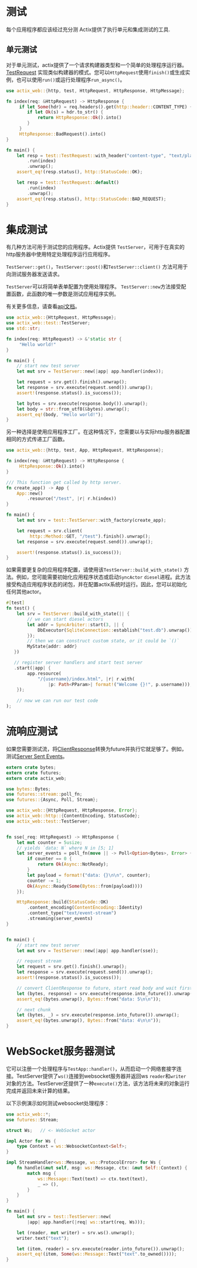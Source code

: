 # 测试
每个应用程序都应该经过充分测 Actix提供了执行单元和集成测试的工具.

## 单元测试

对于单元测试，actix提供了一个请求构建器类型和一个简单的处理程序运行器。 [TestRequest](https://actix.rs/actix-web/actix_web/test/struct.TestRequest.html) 实现类似构建器的模式。您可以`HttpRequest`使用`finish()`或生成实例，也可以使用`run()`或运行处理程序`run_async()`。

```rust
use actix_web::{http, test, HttpRequest, HttpResponse, HttpMessage};

fn index(req: &HttpRequest) -> HttpResponse {
     if let Some(hdr) = req.headers().get(http::header::CONTENT_TYPE) {
        if let Ok(s) = hdr.to_str() {
            return HttpResponse::Ok().into()
        }
     }
     HttpResponse::BadRequest().into()
}

fn main() {
    let resp = test::TestRequest::with_header("content-type", "text/plain")
        .run(index)
        .unwrap();
    assert_eq!(resp.status(), http::StatusCode::OK);

    let resp = test::TestRequest::default()
        .run(index)
        .unwrap();
    assert_eq!(resp.status(), http::StatusCode::BAD_REQUEST);
}
```

# 集成测试

有几种方法可用于测试您的应用程序。Actix提供 `TestServer`，可用于在真实的http服务器中使用特定处理程序运行应用程序。

`TestServer::get()`，`TestServer::post()`和`TestServer::client()` 方法可用于向测试服务器发送请求。

`TestServer`可以将简单表单配置为使用处理程序。 `TestServer::new`方法接受配置函数，此函数的唯一参数是测试应用程序实例。

有关更多信息，请查看[api文档](https://actix.rs/actix-web/actix_web/test/struct.TestApp.html)。

```rust
use actix_web::{HttpRequest, HttpMessage};
use actix_web::test::TestServer;
use std::str;

fn index(req: HttpRequest) -> &'static str {
     "Hello world!"
}

fn main() {
    // start new test server
    let mut srv = TestServer::new(|app| app.handler(index));

    let request = srv.get().finish().unwrap();
    let response = srv.execute(request.send()).unwrap();
    assert!(response.status().is_success());

    let bytes = srv.execute(response.body()).unwrap();
    let body = str::from_utf8(&bytes).unwrap();
    assert_eq!(body, "Hello world!");
}
```

另一种选择是使用应用程序工厂。在这种情况下，您需要以与实际http服务器配置相同的方式传递工厂函数。

```rust
use actix_web::{http, test, App, HttpRequest, HttpResponse};

fn index(req: &HttpRequest) -> HttpResponse {
     HttpResponse::Ok().into()
}

/// This function get called by http server.
fn create_app() -> App {
    App::new()
        .resource("/test", |r| r.h(index))
}

fn main() {
    let mut srv = test::TestServer::with_factory(create_app);

    let request = srv.client(
         http::Method::GET, "/test").finish().unwrap();
    let response = srv.execute(request.send()).unwrap();

    assert!(response.status().is_success());
}
```

如果需要更复杂的应用程序配置，请使用该`TestServer::build_with_state()` 方法。例如，您可能需要初始化应用程序状态或启动`SyncActor` `diesel`进程。此方法接受构造应用程序状态的闭包，并在配置actix系统时运行。因此，您可以初始化任何其他actor。

```rust
#[test]
fn test() {
    let srv = TestServer::build_with_state(|| {
        // we can start diesel actors
        let addr = SyncArbiter::start(3, || {
            DbExecutor(SqliteConnection::establish("test.db").unwrap())
        });
        // then we can construct custom state, or it could be `()`
        MyState{addr: addr}
   })

   // register server handlers and start test server
   .start(|app| {
        app.resource(
            "/{username}/index.html", |r| r.with(
                |p: Path<PParam>| format!("Welcome {}!", p.username)));
    });
    
    // now we can run our test code
);
```


# 流响应测试

如果您需要测试流，将[ClientResponse](https://actix.rs/actix-web/actix_web/client/struct.ClientResponse.html)转换为future并执行它就足够了。例如，测试[Server Sent Events](https://developer.mozilla.org/en-US/docs/Web/API/Server-sent_events/Using_server-sent_events)。

```rust
extern crate bytes;
extern crate futures;
extern crate actix_web;

use bytes::Bytes;
use futures::stream::poll_fn;
use futures::{Async, Poll, Stream};

use actix_web::{HttpRequest, HttpResponse, Error};
use actix_web::http::{ContentEncoding, StatusCode};
use actix_web::test::TestServer;


fn sse(_req: HttpRequest) -> HttpResponse {
    let mut counter = 5usize;
    // yields `data: N` where N in [5; 1]
    let server_events = poll_fn(move || -> Poll<Option<Bytes>, Error> {
        if counter == 0 {
            return Ok(Async::NotReady);
        }
        let payload = format!("data: {}\n\n", counter);
        counter -= 1;
        Ok(Async::Ready(Some(Bytes::from(payload))))
    });

    HttpResponse::build(StatusCode::OK)
        .content_encoding(ContentEncoding::Identity)
        .content_type("text/event-stream")
        .streaming(server_events)
}


fn main() {
    // start new test server
    let mut srv = TestServer::new(|app| app.handler(sse));

    // request stream
    let request = srv.get().finish().unwrap();
    let response = srv.execute(request.send()).unwrap();
    assert!(response.status().is_success());

    // convert ClientResponse to future, start read body and wait first chunk
    let (bytes, response) = srv.execute(response.into_future()).unwrap();
    assert_eq!(bytes.unwrap(), Bytes::from("data: 5\n\n"));

    // next chunk
    let (bytes, _) = srv.execute(response.into_future()).unwrap();
    assert_eq!(bytes.unwrap(), Bytes::from("data: 4\n\n"));
}
```

# WebSocket服务器测试

它可以注册一个处理程序与`TestApp::handler()`，从而启动一个网络套接字连接。TestServer提供了`ws()`连接到websocket服务器并返回ws `reader`和`writer`对象的方法。TestServer还提供了一种`execute()`方法，该方法将未来的对象运行完成并返回未来计算的结果。

以下示例演示如何测试websocket处理程序：

```rust
use actix_web::*;
use futures::Stream;

struct Ws;   // <- WebSocket actor

impl Actor for Ws {
    type Context = ws::WebsocketContext<Self>;
}

impl StreamHandler<ws::Message, ws::ProtocolError> for Ws {
    fn handle(&mut self, msg: ws::Message, ctx: &mut Self::Context) {
        match msg {
            ws::Message::Text(text) => ctx.text(text),
            _ => (),
        }
    }
}

fn main() {
    let mut srv = test::TestServer::new(
        |app| app.handler(|req| ws::start(req, Ws)));

    let (reader, mut writer) = srv.ws().unwrap();
    writer.text("text");

    let (item, reader) = srv.execute(reader.into_future()).unwrap();
    assert_eq!(item, Some(ws::Message::Text("text".to_owned())));
}
```
